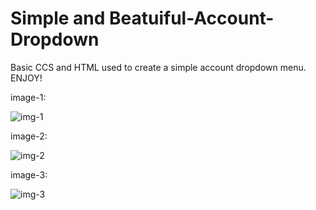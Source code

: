 # Simple and Beatuiful-Account-Dropdown

Basic CCS and HTML used to create a simple account dropdown menu.
ENJOY!


image-1:

![img-1](https://user-images.githubusercontent.com/32097896/175830805-14a8d92c-b22d-4129-8656-4661ca938f76.PNG)

image-2: 

![img-2](https://user-images.githubusercontent.com/32097896/175830808-b1cf1c48-8f4c-44bc-a789-1755678b89be.png)


image-3:

![img-3](https://user-images.githubusercontent.com/32097896/175830865-d67024e3-c3b2-44db-a88b-a852a25e7513.png)
